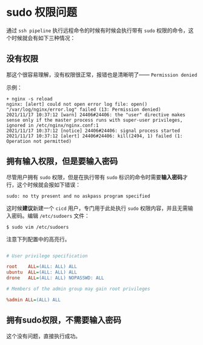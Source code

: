 # sudo 权限问题

通过 `ssh pipeline` 执行远程命令的时候有时候会执行带有 `sudo` 权限的命令，这个时候就会有如下三种情况：

## 没有权限

那这个很容易理解，没有权限很正常，报错也是清晰明了—— `Permission denied`

示例：

```shell
+ nginx -s reload
nginx: [alert] could not open error log file: open() "/var/log/nginx/error.log" failed (13: Permission denied)
2021/11/17 10:37:12 [warn] 24406#24406: the "user" directive makes sense only if the master process runs with super-user privileges, ignored in /etc/nginx/nginx.conf:1
2021/11/17 10:37:12 [notice] 24406#24406: signal process started
2021/11/17 10:37:12 [alert] 24406#24406: kill(2494, 1) failed (1: Operation not permitted)
```

## 拥有输入权限，但是要输入密码

尽管用户拥有 `sudo` 权限，但是在执行带有 `sudo` 标识的命令时需要**输入密码**才行，这个时候就会报如下错误：

```shell
sudo: no tty present and no askpass program specified
```

这时候**建议**新建一个 `cicd` 用户，专门用于此处执行 `sudo` 权限内容，并且无需输入密码。编辑 `/etc/sudoers` 文件：

```shell
$ sudo vim /etc/sudoers
```

注意下列配置中的高亮行。

```ini {6}

# User privilege specification

root	ALL=(ALL: ALL) ALL
ubuntu	ALL=(ALL: ALL) ALL
drone	ALL=(ALL: ALL) NOPASSWD: ALL

# Members of the admin group may gain root privileges

%admin ALL=(ALL) ALL
```

## 拥有sudo权限，不需要输入密码

这个没有问题，直接执行成功。
